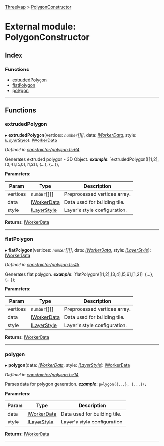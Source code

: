 [ThreeMap](../README.md) > [PolygonConstructor](../modules/polygonconstructor.md)

# External module: PolygonConstructor

## Index

### Functions

* [extrudedPolygon](polygonconstructor.md#extrudedpolygon)
* [flatPolygon](polygonconstructor.md#flatpolygon)
* [polygon](polygonconstructor.md#polygon)

---

## Functions

<a id="extrudedpolygon"></a>

###  extrudedPolygon

▸ **extrudedPolygon**(vertices: *`number`[][]*, data: *[IWorkerData](../interfaces/interfaces.iworkerdata.md)*, style: *[ILayerStyle](../interfaces/interfaces.ilayerstyle.md)*): [IWorkerData](../interfaces/interfaces.iworkerdata.md)

*Defined in [constructor/polygon.ts:64](https://github.com/areknawo/Three-Map/blob/41e1f78/src/constructor/polygon.ts#L64)*

Generates extruded polygon - 3D Object.
*__example__*: `extrudedPolygon(\[\[1,2\],\[3,4\],\[5,6\],\[1,2\]\], {...}, {...});

**Parameters:**

| Param | Type | Description |
| ------ | ------ | ------ |
| vertices | `number`[][] |  Preprocessed vertices array. |
| data | [IWorkerData](../interfaces/interfaces.iworkerdata.md) |  Data used for building tile. |
| style | [ILayerStyle](../interfaces/interfaces.ilayerstyle.md) |  Layer's style configuration. |

**Returns:** [IWorkerData](../interfaces/interfaces.iworkerdata.md)

___
<a id="flatpolygon"></a>

###  flatPolygon

▸ **flatPolygon**(vertices: *`number`[][]*, data: *[IWorkerData](../interfaces/interfaces.iworkerdata.md)*, style: *[ILayerStyle](../interfaces/interfaces.ilayerstyle.md)*): [IWorkerData](../interfaces/interfaces.iworkerdata.md)

*Defined in [constructor/polygon.ts:45](https://github.com/areknawo/Three-Map/blob/41e1f78/src/constructor/polygon.ts#L45)*

Generates flat polygon.
*__example__*: `flatPolygon(\[\[1,2\],\[3,4\],\[5,6\],\[1,2\]\], {...}, {...});

**Parameters:**

| Param | Type | Description |
| ------ | ------ | ------ |
| vertices | `number`[][] |  Preprocessed vertices array. |
| data | [IWorkerData](../interfaces/interfaces.iworkerdata.md) |  Data used for building tile. |
| style | [ILayerStyle](../interfaces/interfaces.ilayerstyle.md) |  Layer's style configuration. |

**Returns:** [IWorkerData](../interfaces/interfaces.iworkerdata.md)

___
<a id="polygon"></a>

###  polygon

▸ **polygon**(data: *[IWorkerData](../interfaces/interfaces.iworkerdata.md)*, style: *[ILayerStyle](../interfaces/interfaces.ilayerstyle.md)*): [IWorkerData](../interfaces/interfaces.iworkerdata.md)

*Defined in [constructor/polygon.ts:14](https://github.com/areknawo/Three-Map/blob/41e1f78/src/constructor/polygon.ts#L14)*

Parses data for polygon generation.
*__example__*: `polygon({...}, {...});`

**Parameters:**

| Param | Type | Description |
| ------ | ------ | ------ |
| data | [IWorkerData](../interfaces/interfaces.iworkerdata.md) |  Data used for building tile. |
| style | [ILayerStyle](../interfaces/interfaces.ilayerstyle.md) |  Layer's style configuration. |

**Returns:** [IWorkerData](../interfaces/interfaces.iworkerdata.md)

___

